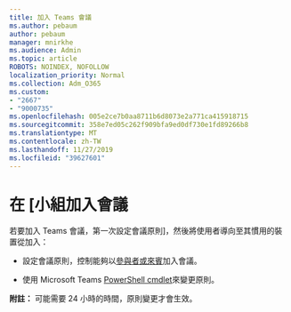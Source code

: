 ```yaml
---
title: 加入 Teams 會議
ms.author: pebaum
author: pebaum
manager: mnirkhe
ms.audience: Admin
ms.topic: article
ROBOTS: NOINDEX, NOFOLLOW
localization_priority: Normal
ms.collection: Adm_O365
ms.custom:
- "2667"
- "9000735"
ms.openlocfilehash: 005e2ce7b0aa8711b6d8073e2a771ca415918715
ms.sourcegitcommit: 358e7ed05c262f909bfa9ed0df730e1fd89266b8
ms.translationtype: MT
ms.contentlocale: zh-TW
ms.lasthandoff: 11/27/2019
ms.locfileid: "39627601"
---
```

# <a name="join-a-meeting-in-teams"></a>在 [小組加入會議

若要加入 Teams 會議，第一次設定會議原則]，然後將使用者導向至其慣用的裝置從加入：

- 設定會議原則，控制能夠以[參與者或來賓](https://docs.microsoft.com/microsoftteams/meeting-policies-in-teams#meeting-policy-settings---participants--guests)加入會議。 

- 使用 Microsoft Teams [PowerShell cmdlet](https://docs.microsoft.com/microsoftteams/teams-powershell-overview)來變更原則。    

**附註：** 可能需要 24 小時的時間，原則變更才會生效。